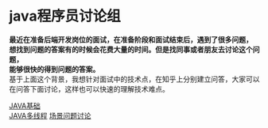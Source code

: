 # java程序员讨论组  
**最近在准备后端开发岗位的面试，在准备阶段和面试结束后，遇到了很多问题，  
想找到问题的答案有的时候会花费大量的时间。但是找同事或者朋友去讨论这个问题，  
能够很快的得到问题的答案。**  
基于上面这个背景，我想针对面试中的技术点，在知乎上分别建立问答，大家可以在问答下面讨论，这样也可以快速的理解技术难点。

[JAVA基础](docs/interview/java/base/README.md)  
[JAVA多线程](docs/interview/java/multithreaded/README.md)
[场景问题讨论](docs/interview/scene/README.md)  